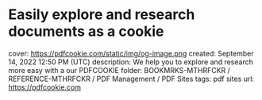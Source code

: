 # Easily explore and research documents as a cookie

cover: https://pdfcookie.com/static/img/og-image.png
created: September 14, 2022 12:50 PM (UTC)
description: We help you to explore and research more easy with a our PDFCOOKIE
folder: BOOKMRKS-MTHRFCKR / REFERENCE-MTHRFCKR / PDF Management / PDF Sites
tags: pdf sites
url: https://pdfcookie.com